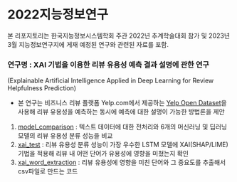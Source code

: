 # 2022지능정보연구
본 리포지토리는 한국지능정보시스템학회 주관 2022년 추계학술대회 참가 및 2023년 3월 지능정보연구지에 게재 예정된 연구와 관련된 자료를 포함.
### 연구명 : XAI 기법을 이용한 리뷰 유용성 예측 결과 설명에 관한 연구
(Explainable Artificial Intelligence Applied in Deep Learning for Review Helpfulness Prediction)


* 본 연구는 비즈니스 리뷰 플랫폼 Yelp.com에서 제공하는 [Yelp Open Dataset](https://www.yelp.com/dataset)을 사용해 리뷰 유용성을 예측하는 동시에 예측에 대한 설명이 가능한 방법론을 제안

1. [model_comparison](/2022지능정보연구/model_comparison.ipynb) : 텍스트 데이터에 대한 전처리와 6개의 머신러닝 및 딥러닝 모델의 리뷰 유용성 분류 성능을 비교
2. [xai_test](/2022지능정보연구/xai_test.ipynb) : 리뷰 유용성 분류 성능이 가장 우수한 LSTM 모델에 XAI(SHAP/LIME) 기법을 적용해 리뷰 내 어떤 단어가 유용성에 영향을 미쳤는지 확인
3. [xai_word_extraction](/2022지능정보연구/xai_word_extraction.ipynb) : 리뷰 유용성에 영향을 미친 단어와 그 중요도를 추출해서 csv파일로 만드는 코드